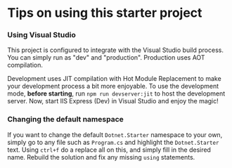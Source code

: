 ﻿# Tips on using this starter project

### Using Visual Studio

This project is configured to integrate with the Visual Studio build process.
You can simply run as "dev" and "production". Production uses AOT compilation. 

Development uses JIT compilation with Hot Module Replacement to make your development process a bit more enjoyable.
To use the development mode, **before starting**, run `npm run devserver:jit` to host the development server.
Now, start IIS Express (Dev) in Visual Studio and enjoy the magic!

### Changing the default namespace

If you want to change the default `Dotnet.Starter` namespace to your own, simply go to any file such as `Program.cs` and highlight the `Dotnet.Starter` text.
Using `ctrl+f` do a replace all on this, and simply fill in the desired name. Rebuild the solution and fix any missing `using` statements.